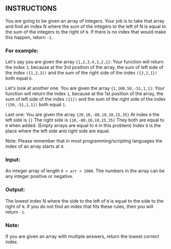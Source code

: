 ## INSTRUCTIONS

You are going to be given an array of integers. Your job is to take that array and find an index N where the sum of the integers to the left of N is equal to the sum of the integers to the right of `N`. If there is no index that would make this happen, return `-1`.

### For example:

Let's say you are given the array `{1,2,3,4,3,2,1}`:
Your function will return the index `3`, because at the 3rd position of the array, the sum of left side of the index `({1,2,3})` and the sum of the right side of the index `({3,2,1})` both equal `6`.

Let's look at another one.
You are given the array `{1,100,50,-51,1,1}`:
Your function will return the index `1`, because at the 1st position of the array, the sum of left side of the index `({1})` and the sum of the right side of the index `({50,-51,1,1})` both equal `1`.

Last one:
You are given the array `{20,10,-80,10,10,15,35}`
At index `0` the left side is `{}`
The right side is `{10,-80,10,10,15,35}`
They both are equal to `0` when added. (Empty arrays are equal to `0` in this problem)
Index `0` is the place where the left side and right side are equal.

Note: Please remember that in most programming/scripting languages the index of an array starts at `0`.

### Input:
An integer array of length `0 < arr < 1000`. The numbers in the array can be any integer positive or negative.

### Output:
The lowest index N where the side to the left of `N` is equal to the side to the right of `N`. If you do not find an index that fits these rules, then you will return `-1`.

### Note:
If you are given an array with multiple answers, return the lowest correct index.
